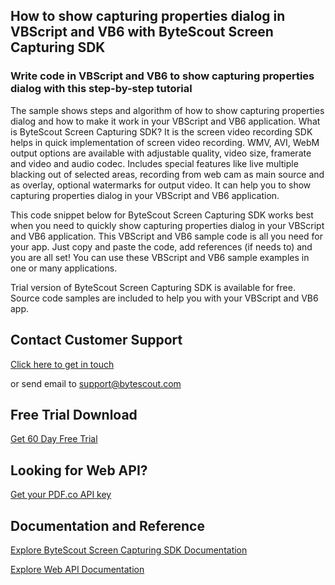 ## How to show capturing properties dialog in VBScript and VB6 with ByteScout Screen Capturing SDK

### Write code in VBScript and VB6 to show capturing properties dialog with this step-by-step tutorial

The sample shows steps and algorithm of how to show capturing properties dialog and how to make it work in your VBScript and VB6 application. What is ByteScout Screen Capturing SDK? It is the screen video recording SDK helps in quick implementation of screen video recording. WMV, AVI, WebM output options are available with adjustable quality, video size, framerate and video and audio codec. Includes special features like live multiple blacking out of selected areas, recording from web cam as main source and as overlay, optional watermarks for output video. It can help you to show capturing properties dialog in your VBScript and VB6 application.

This code snippet below for ByteScout Screen Capturing SDK works best when you need to quickly show capturing properties dialog in your VBScript and VB6 application. This VBScript and VB6 sample code is all you need for your app. Just copy and paste the code, add references (if needs to) and you are all set! You can use these VBScript and VB6 sample examples in one or many applications.

Trial version of ByteScout Screen Capturing SDK is available for free. Source code samples are included to help you with your VBScript and VB6 app.

## Contact Customer Support

[Click here to get in touch](https://bytescout.zendesk.com/hc/en-us/requests/new?subject=ByteScout%20Screen%20Capturing%20SDK%20Question)

or send email to [support@bytescout.com](mailto:support@bytescout.com?subject=ByteScout%20Screen%20Capturing%20SDK%20Question) 

## Free Trial Download

[Get 60 Day Free Trial](https://bytescout.com/download/web-installer?utm_source=github-readme)

## Looking for Web API? 

[Get your PDF.co API key](https://pdf.co/documentation/api?utm_source=github-readme)

## Documentation and Reference

[Explore ByteScout Screen Capturing SDK Documentation](https://bytescout.com/documentation/index.html?utm_source=github-readme)

[Explore Web API Documentation](https://pdf.co/documentation/api?utm_source=github-readme)